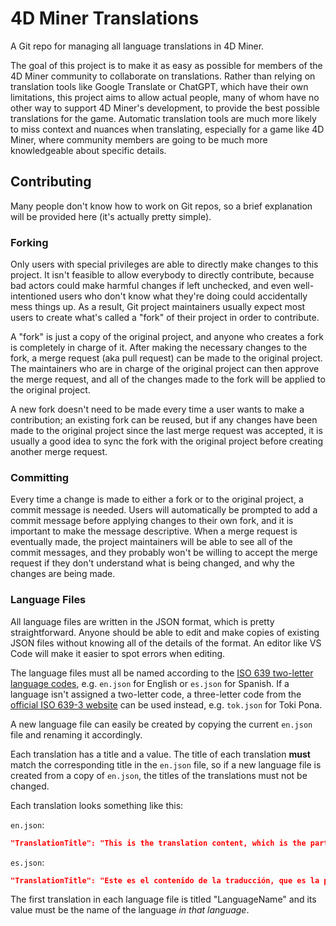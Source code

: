 # 4D Miner Translations
A Git repo for managing all language translations in 4D Miner.

The goal of this project is to make it as easy as possible for members of the 4D Miner community to collaborate on translations. Rather than relying on translation tools like Google Translate or ChatGPT, which have their own limitations, this project aims to allow actual people, many of whom have no other way to support 4D Miner's development, to provide the best possible translations for the game. Automatic translation tools are much more likely to miss context and nuances when translating, especially for a game like 4D Miner, where community members are going to be much more knowledgeable about specific details.

## Contributing
Many people don't know how to work on Git repos, so a brief explanation will be provided here (it's actually pretty simple).

### Forking
Only users with special privileges are able to directly make changes to this project. It isn't feasible to allow everybody to directly contribute, because bad actors could make harmful changes if left unchecked, and even well-intentioned users who don't know what they're doing could accidentally mess things up. As a result, Git project maintainers usually expect most users to create what's called a "fork" of their project in order to contribute.

A "fork" is just a copy of the original project, and anyone who creates a fork is completely in charge of it. After making the necessary changes to the fork, a merge request (aka pull request) can be made to the original project. The maintainers who are in charge of the original project can then approve the merge request, and all of the changes made to the fork will be applied to the original project.

A new fork doesn't need to be made every time a user wants to make a contribution; an existing fork can be reused, but if any changes have been made to the original project since the last merge request was accepted, it is usually a good idea to sync the fork with the original project before creating another merge request.

### Committing
Every time a change is made to either a fork or to the original project, a commit message is needed. Users will automatically be prompted to add a commit message before applying changes to their own fork, and it is important to make the message descriptive. When a merge request is eventually made, the project maintainers will be able to see all of the commit messages, and they probably won't be willing to accept the merge request if they don't understand what is being changed, and why the changes are being made.

### Language Files
All language files are written in the JSON format, which is pretty straightforward. Anyone should be able to edit and make copies of existing JSON files without knowing all of the details of the format. An editor like VS Code will make it easier to spot errors when editing.

The language files must all be named according to the [ISO 639 two-letter language codes](https://en.wikipedia.org/wiki/List_of_ISO_639_language_codes), e.g. `en.json` for English or `es.json` for Spanish. If a language isn't assigned a two-letter code, a three-letter code from the [official ISO 639-3 website](https://iso639-3.sil.org/code_tables/639/data) can be used instead, e.g. `tok.json` for Toki Pona.

A new language file can easily be created by copying the current `en.json` file and renaming it accordingly.

Each translation has a title and a value. The title of each translation **must** match the corresponding title in the `en.json` file, so if a new language file is created from a copy of `en.json`, the titles of the translations must not be changed.

Each translation looks something like this:

`en.json`:
```json
"TranslationTitle": "This is the translation content, which is the part that can be modified."
```

`es.json`:
```json
"TranslationTitle": "Este es el contenido de la traducción, que es la parte que se puede modificar."
```

The first translation in each language file is titled "LanguageName" and its value must be the name of the language _in that language_.
